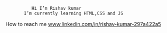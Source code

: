               Hi I’m Rishav kumar
           I’m currently learning HTML,CSS and JS
 How to reach me www.linkedin.com/in/rishav-kumar-297a422a5
